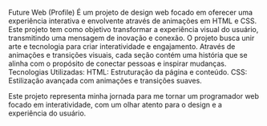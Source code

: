 Future Web (Profile)
É um projeto de design web focado em oferecer uma experiência interativa e envolvente através de animações em HTML e CSS.
Este projeto tem como objetivo transformar a experiência visual do usuário, transmitindo uma mensagem de inovação e conexão.
O projeto busca unir arte e tecnologia para criar interatividade e engajamento.
Através de animações e transições visuais, cada seção contém uma história que se alinha com o propósito de conectar pessoas e inspirar mudanças.
Tecnologias Utilizadas:
HTML: Estruturação da página e conteúdo. 
CSS: Estilização avançada com animações e transições suaves. 

Este projeto representa minha jornada para me tornar um programador web focado em interatividade, com um olhar atento para o design e a experiência do usuário.


















